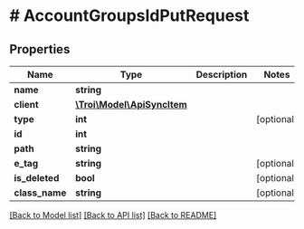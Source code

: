 # # AccountGroupsIdPutRequest

## Properties

Name | Type | Description | Notes
------------ | ------------- | ------------- | -------------
**name** | **string** |  |
**client** | [**\Troi\Model\ApiSyncItem**](ApiSyncItem.md) |  |
**type** | **int** |  | [optional]
**id** | **int** |  |
**path** | **string** |  |
**e_tag** | **string** |  | [optional]
**is_deleted** | **bool** |  | [optional]
**class_name** | **string** |  | [optional]

[[Back to Model list]](../../README.md#models) [[Back to API list]](../../README.md#endpoints) [[Back to README]](../../README.md)

